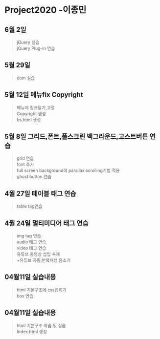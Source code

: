 # Project2020 -이종민
## 6월 2일
>jQuery 실습<br/>
>jQuery Plug-in 연습

## 5월 29일 
>dom 실습

## 5월 12일 메뉴fix Copyright
>메뉴에 링크달기,고정<br/>
>Copyright 생성<br/>
>bs.html 생성

## 5월 8일 그리드,폰트,풀스크린 백그라운드,고스트버튼 연습
>grid 연습<br/>
>font 추가<br/>
>full screen background에 parallax scrolling기법 적용<br/>
>ghost button 연습<br/>

## 4월 27일 테이블 태그 연습
>table tag연습<br/>

## 4월 24일 멀티미디어 태그 연습
>img tag 연습 <br>
audio 태그 연습 <br>
video 태그 연습<br>
유튜브 동영상 삽입 숙제<br>
+유튜브 자동,반복재생 음소거

## 04월11일 실습내용
> html 기본구조에 css입히기 <br>
 box 연습
 
 ## 04월11일 실습내용
> html 기본구조 학습 및 실습 <br>
Index.html 생성
